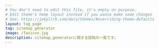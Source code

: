 ```yaml
---
# You don't need to edit this file, it's empty on purpose.
# Edit theme's home layout instead if you wanna make some changes
# See: https://jekyllrb.com/docs/themes/#overriding-theme-defaults
layout: tag_page
tag: sitemap_generator
image: /favicon.jpg
description: sitemap_generatorに関する投稿の一覧です。
---
```


